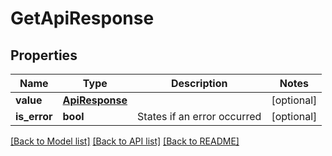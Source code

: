 # GetApiResponse

## Properties
Name | Type | Description | Notes
------------ | ------------- | ------------- | -------------
**value** | [**ApiResponse**](ApiResponse.md) |  | [optional] 
**is_error** | **bool** | States if an error occurred | [optional] 

[[Back to Model list]](../README.md#documentation-for-models) [[Back to API list]](../README.md#documentation-for-api-endpoints) [[Back to README]](../README.md)

